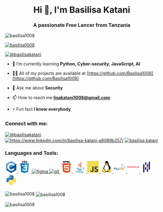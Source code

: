 <h1 align="center">Hi 👋, I'm Basilisa Katani</h1>
<h3 align="center">A passionate Free Lancer from Tanzania</h3>

<p align="left"> <img src="https://komarev.com/ghpvc/?username=basilisa1008&label=Profile%20views&color=0e75b6&style=flat" alt="basilisa1008" /> </p>

<p align="left"> <a href="https://github.com/ryo-ma/github-profile-trophy"><img src="https://github-profile-trophy.vercel.app/?username=basilisa1008" alt="basilisa1008" /></a> </p>

<p align="left"> <a href="https://twitter.com/@basilisakatani" target="blank"><img src="https://img.shields.io/twitter/follow/@basilisakatani?logo=twitter&style=for-the-badge" alt="@basilisakatani" /></a> </p>

- 🌱 I’m currently learning **Python, Cyber-security, JavaScript, AI**

- 👨‍💻 All of my projects are available at [https://github.com/Basilisa1008](https://github.com/Basilisa1008)

- 💬 Ask me about **Security**

- 📫 How to reach me **lisakatani1008@gmail.com**

- ⚡ Fun fact **I know everybody**

<h3 align="left">Connect with me:</h3>
<p align="left">
<a href="https://twitter.com/@basilisakatani" target="blank"><img align="center" src="https://raw.githubusercontent.com/rahuldkjain/github-profile-readme-generator/master/src/images/icons/Social/twitter.svg" alt="@basilisakatani" height="30" width="40" /></a>
<a href="https://linkedin.com/in/https://www.linkedin.com/in/basilisa-katani-a8089b257/" target="blank"><img align="center" src="https://raw.githubusercontent.com/rahuldkjain/github-profile-readme-generator/master/src/images/icons/Social/linked-in-alt.svg" alt="https://www.linkedin.com/in/basilisa-katani-a8089b257/" height="30" width="40" /></a>
<a href="https://kaggle.com/basilisa katani" target="blank"><img align="center" src="https://raw.githubusercontent.com/rahuldkjain/github-profile-readme-generator/master/src/images/icons/Social/kaggle.svg" alt="basilisa katani" height="30" width="40" /></a>
</p>

<h3 align="left">Languages and Tools:</h3>
<p align="left"> <a href="https://www.cprogramming.com/" target="_blank" rel="noreferrer"> <img src="https://raw.githubusercontent.com/devicons/devicon/master/icons/c/c-original.svg" alt="c" width="40" height="40"/> </a> <a href="https://www.w3schools.com/css/" target="_blank" rel="noreferrer"> <img src="https://raw.githubusercontent.com/devicons/devicon/master/icons/css3/css3-original-wordmark.svg" alt="css3" width="40" height="40"/> </a> <a href="https://www.figma.com/" target="_blank" rel="noreferrer"> <img src="https://www.vectorlogo.zone/logos/figma/figma-icon.svg" alt="figma" width="40" height="40"/> </a> <a href="https://git-scm.com/" target="_blank" rel="noreferrer"> <img src="https://www.vectorlogo.zone/logos/git-scm/git-scm-icon.svg" alt="git" width="40" height="40"/> </a> <a href="https://www.w3.org/html/" target="_blank" rel="noreferrer"> <img src="https://raw.githubusercontent.com/devicons/devicon/master/icons/html5/html5-original-wordmark.svg" alt="html5" width="40" height="40"/> </a> <a href="https://www.java.com" target="_blank" rel="noreferrer"> <img src="https://raw.githubusercontent.com/devicons/devicon/master/icons/java/java-original.svg" alt="java" width="40" height="40"/> </a> <a href="https://developer.mozilla.org/en-US/docs/Web/JavaScript" target="_blank" rel="noreferrer"> <img src="https://raw.githubusercontent.com/devicons/devicon/master/icons/javascript/javascript-original.svg" alt="javascript" width="40" height="40"/> </a> <a href="https://www.linux.org/" target="_blank" rel="noreferrer"> <img src="https://raw.githubusercontent.com/devicons/devicon/master/icons/linux/linux-original.svg" alt="linux" width="40" height="40"/> </a> <a href="https://www.mysql.com/" target="_blank" rel="noreferrer"> <img src="https://raw.githubusercontent.com/devicons/devicon/master/icons/mysql/mysql-original-wordmark.svg" alt="mysql" width="40" height="40"/> </a> <a href="https://www.oracle.com/" target="_blank" rel="noreferrer"> <img src="https://raw.githubusercontent.com/devicons/devicon/master/icons/oracle/oracle-original.svg" alt="oracle" width="40" height="40"/> </a> <a href="https://pandas.pydata.org/" target="_blank" rel="noreferrer"> <img src="https://raw.githubusercontent.com/devicons/devicon/2ae2a900d2f041da66e950e4d48052658d850630/icons/pandas/pandas-original.svg" alt="pandas" width="40" height="40"/> </a> <a href="https://www.python.org" target="_blank" rel="noreferrer"> <img src="https://raw.githubusercontent.com/devicons/devicon/master/icons/python/python-original.svg" alt="python" width="40" height="40"/> </a> </p>

<p><img align="left" src="https://github-readme-stats.vercel.app/api/top-langs?username=basilisa1008&show_icons=true&locale=en&layout=compact" alt="basilisa1008" /></p>

<p>&nbsp;<img align="center" src="https://github-readme-stats.vercel.app/api?username=basilisa1008&show_icons=true&locale=en" alt="basilisa1008" /></p>

<p><img align="center" src="https://github-readme-streak-stats.herokuapp.com/?user=basilisa1008&" alt="basilisa1008" /></p>
